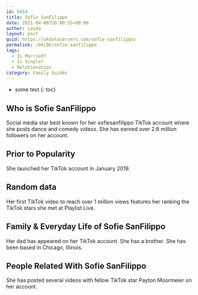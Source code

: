 ```yaml
---
id: 5414
title: Sofie SanFilippo
date: 2021-04-06T20:00:55+00:00
author: Laima
layout: post
guid: https://ukdataservers.com/sofie-sanfilippo/
permalink: /04/06/sofie-sanfilippo
tags:
  - Is Married?
  - Is Single?
  - Relationships
category: Family Guides
---
```


* some text
{: toc}


## Who is Sofie SanFilippo
                  
                  
                  
Social media star best known for her sofiesanfilippo TikTok account where she posts dance and comedy videos. She has earned over 2.6 million followers on her account. 
                  
              
            
              
            
                
                
                
## Prior to Popularity
                  
                  
                  
She launched her TikTok account in January 2019.  
                  
              
            
              
            
                
                
                
## Random data
                  
                  
                  
Her first TikTok video to reach over 1 million views features her ranking the TikTok stars she met at Playlist Live. 
                  
              
            
              
            
                
                
                
## Family & Everyday Life of Sofie SanFilippo
                  
                  
                  
Her dad has appeared on her TikTok account. She has a brother. She has been based in Chicago, Illinois.
                  
              
            
              
            
                
                
                
## People Related With Sofie SanFilippo
                  
                  
                  
She has posted several videos with fellow TikTok star Payton Moormeier on her account. 
                  
              
            
              
            
                
              
            
              
              
            
            
              
            
          
          
          
